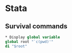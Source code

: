 # Stata

## Survival commands

```stata
* Display global variable
global root "`c(pwd)'"
di "$root"
```
